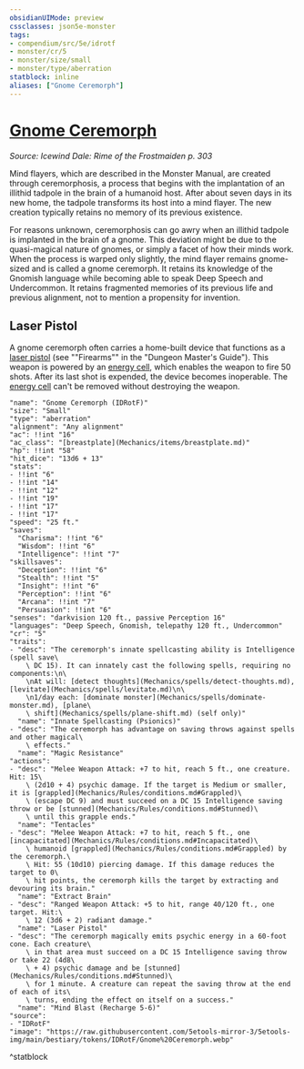 ```yaml
---
obsidianUIMode: preview
cssclasses: json5e-monster
tags:
- compendium/src/5e/idrotf
- monster/cr/5
- monster/size/small
- monster/type/aberration
statblock: inline
aliases: ["Gnome Ceremorph"]
---
```

# [Gnome Ceremorph](Mechanics\bestiary\aberration/gnome-ceremorph-idrotf.md)
*Source: Icewind Dale: Rime of the Frostmaiden p. 303*  

Mind flayers, which are described in the Monster Manual, are created through ceremorphosis, a process that begins with the implantation of an illithid tadpole in the brain of a humanoid host. After about seven days in its new home, the tadpole transforms its host into a mind flayer. The new creation typically retains no memory of its previous existence.

For reasons unknown, ceremorphosis can go awry when an illithid tadpole is implanted in the brain of a gnome. This deviation might be due to the quasi-magical nature of gnomes, or simply a facet of how their minds work. When the process is warped only slightly, the mind flayer remains gnome-sized and is called a gnome ceremorph. It retains its knowledge of the Gnomish language while becoming able to speak Deep Speech and Undercommon. It retains fragmented memories of its previous life and previous alignment, not to mention a propensity for invention.

## Laser Pistol

A gnome ceremorph often carries a home-built device that functions as a [laser pistol](Mechanics/items/laser-pistol.md) (see ""Firearms"" in the "Dungeon Master's Guide"). This weapon is powered by an [energy cell](Mechanics/items/energy-cell.md), which enables the weapon to fire 50 shots. After its last shot is expended, the device becomes inoperable. The [energy cell](Mechanics/items/energy-cell.md) can't be removed without destroying the weapon.

```statblock
"name": "Gnome Ceremorph (IDRotF)"
"size": "Small"
"type": "aberration"
"alignment": "Any alignment"
"ac": !!int "16"
"ac_class": "[breastplate](Mechanics/items/breastplate.md)"
"hp": !!int "58"
"hit_dice": "13d6 + 13"
"stats":
- !!int "6"
- !!int "14"
- !!int "12"
- !!int "19"
- !!int "17"
- !!int "17"
"speed": "25 ft."
"saves":
  "Charisma": !!int "6"
  "Wisdom": !!int "6"
  "Intelligence": !!int "7"
"skillsaves":
  "Deception": !!int "6"
  "Stealth": !!int "5"
  "Insight": !!int "6"
  "Perception": !!int "6"
  "Arcana": !!int "7"
  "Persuasion": !!int "6"
"senses": "darkvision 120 ft., passive Perception 16"
"languages": "Deep Speech, Gnomish, telepathy 120 ft., Undercommon"
"cr": "5"
"traits":
- "desc": "The ceremorph's innate spellcasting ability is Intelligence (spell save\
    \ DC 15). It can innately cast the following spells, requiring no components:\n\
    \nAt will: [detect thoughts](Mechanics/spells/detect-thoughts.md), [levitate](Mechanics/spells/levitate.md)\n\
    \n1/day each: [dominate monster](Mechanics/spells/dominate-monster.md), [plane\
    \ shift](Mechanics/spells/plane-shift.md) (self only)"
  "name": "Innate Spellcasting (Psionics)"
- "desc": "The ceremorph has advantage on saving throws against spells and other magical\
    \ effects."
  "name": "Magic Resistance"
"actions":
- "desc": "Melee Weapon Attack: +7 to hit, reach 5 ft., one creature. Hit: 15\
    \ (2d10 + 4) psychic damage. If the target is Medium or smaller, it is [grappled](Mechanics/Rules/conditions.md#Grappled)\
    \ (escape DC 9) and must succeed on a DC 15 Intelligence saving throw or be [stunned](Mechanics/Rules/conditions.md#Stunned)\
    \ until this grapple ends."
  "name": "Tentacles"
- "desc": "Melee Weapon Attack: +7 to hit, reach 5 ft., one [incapacitated](Mechanics/Rules/conditions.md#Incapacitated)\
    \ humanoid [grappled](Mechanics/Rules/conditions.md#Grappled) by the ceremorph.\
    \ Hit: 55 (10d10) piercing damage. If this damage reduces the target to 0\
    \ hit points, the ceremorph kills the target by extracting and devouring its brain."
  "name": "Extract Brain"
- "desc": "Ranged Weapon Attack: +5 to hit, range 40/120 ft., one target. Hit:\
    \ 12 (3d6 + 2) radiant damage."
  "name": "Laser Pistol"
- "desc": "The ceremorph magically emits psychic energy in a 60-foot cone. Each creature\
    \ in that area must succeed on a DC 15 Intelligence saving throw or take 22 (4d8\
    \ + 4) psychic damage and be [stunned](Mechanics/Rules/conditions.md#Stunned)\
    \ for 1 minute. A creature can repeat the saving throw at the end of each of its\
    \ turns, ending the effect on itself on a success."
  "name": "Mind Blast (Recharge 5-6)"
"source":
- "IDRotF"
"image": "https://raw.githubusercontent.com/5etools-mirror-3/5etools-img/main/bestiary/tokens/IDRotF/Gnome%20Ceremorph.webp"
```
^statblock